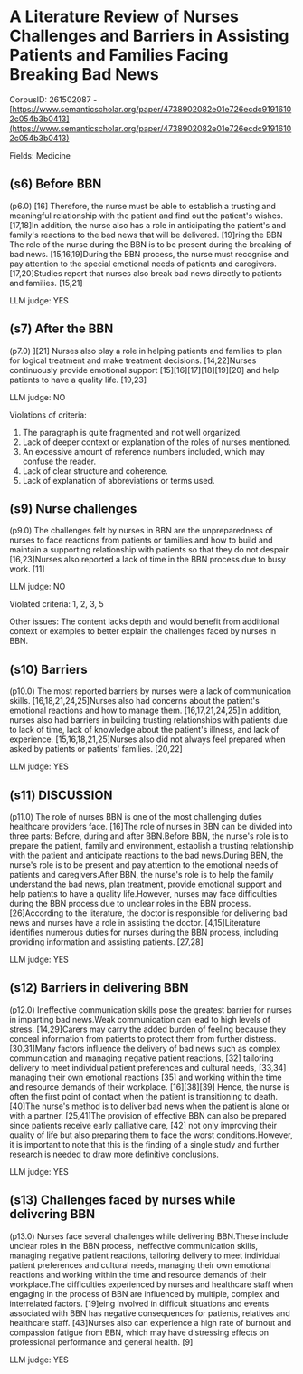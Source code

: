 # A Literature Review of Nurses Challenges and Barriers in Assisting Patients and Families Facing Breaking Bad News

CorpusID: 261502087 - [https://www.semanticscholar.org/paper/4738902082e01e726ecdc91916102c054b3b0413](https://www.semanticscholar.org/paper/4738902082e01e726ecdc91916102c054b3b0413)

Fields: Medicine

## (s6) Before BBN
(p6.0) [16] Therefore, the nurse must be able to establish a trusting and meaningful relationship with the patient and find out the patient's wishes. [17,18]In addition, the nurse also has a role in anticipating the patient's and family's reactions to the bad news that will be delivered. [19]ring the BBN The role of the nurse during the BBN is to be present during the breaking of bad news. [15,16,19]During the BBN process, the nurse must recognise and pay attention to the special emotional needs of patients and caregivers. [17,20]Studies report that nurses also break bad news directly to patients and families. [15,21]

LLM judge: YES

## (s7) After the BBN
(p7.0) ][21] Nurses also play a role in helping patients and families to plan for logical treatment and make treatment decisions. [14,22]Nurses continuously provide emotional support [15][16][17][18][19][20] and help patients to have a quality life. [19,23]

LLM judge: NO

Violations of criteria:
1. The paragraph is quite fragmented and not well organized.
2. Lack of deeper context or explanation of the roles of nurses mentioned.
3. An excessive amount of reference numbers included, which may confuse the reader.
4. Lack of clear structure and coherence.
5. Lack of explanation of abbreviations or terms used.

## (s9) Nurse challenges
(p9.0) The challenges felt by nurses in BBN are the unpreparedness of nurses to face reactions from patients or families and how to build and maintain a supporting relationship with patients so that they do not despair. [16,23]Nurses also reported a lack of time in the BBN process due to busy work. [11]

LLM judge: NO

Violated criteria: 1, 2, 3, 5

Other issues: The content lacks depth and would benefit from additional context or examples to better explain the challenges faced by nurses in BBN.

## (s10) Barriers
(p10.0) The most reported barriers by nurses were a lack of communication skills. [16,18,21,24,25]Nurses also had concerns about the patient's emotional reactions and how to manage them. [16,17,21,24,25]In addition, nurses also had barriers in building trusting relationships with patients due to lack of time, lack of knowledge about the patient's illness, and lack of experience. [15,16,18,21,25]Nurses also did not always feel prepared when asked by patients or patients' families. [20,22]

LLM judge: YES

## (s11) DISCUSSION
(p11.0) The role of nurses BBN is one of the most challenging duties healthcare providers face. [16]The role of nurses in BBN can be divided into three parts: Before, during and after BBN.Before BBN, the nurse's role is to prepare the patient, family and environment, establish a trusting relationship with the patient and anticipate reactions to the bad news.During BBN, the nurse's role is to be present and pay attention to the emotional needs of patients and caregivers.After BBN, the nurse's role is to help the family understand the bad news, plan treatment, provide emotional support and help patients to have a quality life.However, nurses may face difficulties during the BBN process due to unclear roles in the BBN process. [26]According to the literature, the doctor is responsible for delivering bad news and nurses have a role in assisting the doctor. [4,15]Literature identifies numerous duties for nurses during the BBN process, including providing information and assisting patients. [27,28]

LLM judge: YES

## (s12) Barriers in delivering BBN
(p12.0) Ineffective communication skills pose the greatest barrier for nurses in imparting bad news.Weak communication can lead to high levels of stress. [14,29]Carers may carry the added burden of feeling because they conceal information from patients to protect them from further distress. [30,31]Many factors influence the delivery of bad news such as complex communication and managing negative patient reactions, [32] tailoring delivery to meet individual patient preferences and cultural needs, [33,34] managing their own emotional reactions [35] and working within the time and resource demands of their workplace. [16][38][39] Hence, the nurse is often the first point of contact when the patient is transitioning to death. [40]The nurse's method is to deliver bad news when the patient is alone or with a partner. [25,41]The provision of effective BBN can also be prepared since patients receive early palliative care, [42] not only improving their quality of life but also preparing them to face the worst conditions.However, it is important to note that this is the finding of a single study and further research is needed to draw more definitive conclusions.

LLM judge: YES

## (s13) Challenges faced by nurses while delivering BBN
(p13.0) Nurses face several challenges while delivering BBN.These include unclear roles in the BBN process, ineffective communication skills, managing negative patient reactions, tailoring delivery to meet individual patient preferences and cultural needs, managing their own emotional reactions and working within the time and resource demands of their workplace.The difficulties experienced by nurses and healthcare staff when engaging in the process of BBN are  influenced by multiple, complex and interrelated factors. [19]eing involved in difficult situations and events associated with BBN has negative consequences for patients, relatives and healthcare staff. [43]Nurses also can experience a high rate of burnout and compassion fatigue from BBN, which may have distressing effects on professional performance and general health. [9]

LLM judge: YES

